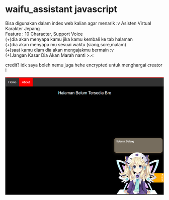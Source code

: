 # waifu_assistant javascript
Bisa digunakan dalam index web kalian agar menarik :v
Asisten Virtual Karakter Jepang<br>
Feature : 10 Character, Support Voice<br>
(+)dia akan menyapa kamu jika kamu kembali ke tab halaman<br>
(+)dia akan menyapa mu sesuai waktu (siang,sore,malam)<br>
(+)saat kamu diam dia akan mengajakmu bermain :v<br>
(+)Jangan Kasar Dia Akan Marah nanti >.<

credit? idk saya boleh nemu juga hehe
encrypted untuk menghargai creator !

![alt text](https://raw.githubusercontent.com/ferrenza/waifu_assistant/main/waifu.PNG)
